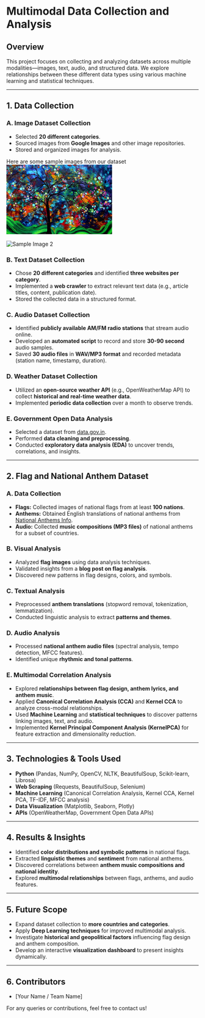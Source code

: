 # Multimodal Data Collection and Analysis

## Overview
This project focuses on collecting and analyzing datasets across multiple modalities—images, text, audio, and structured data. We explore relationships between these different data types using various machine learning and statistical techniques.

---
## **1. Data Collection**
### **A. Image Dataset Collection**
- Selected **20 different categories**.
- Sourced images from **Google Images** and other image repositories.
- Stored and organized images for analysis.

Here are some sample images from our dataset
![Sample Image 1](DiverseVisuals/Abstract_Paintings/Abstract_Paintings_1.jpg)

![Sample Image 2](DiverseVisuals/Street_Art_Murals/Street_Art_Murals1.jpg)

### **B. Text Dataset Collection**
- Chose **20 different categories** and identified **three websites per category**.
- Implemented a **web crawler** to extract relevant text data (e.g., article titles, content, publication date).
- Stored the collected data in a structured format.

### **C. Audio Dataset Collection**
- Identified **publicly available AM/FM radio stations** that stream audio online.
- Developed an **automated script** to record and store **30-90 second** audio samples.
- Saved **30 audio files** in **WAV/MP3 format** and recorded metadata (station name, timestamp, duration).

### **D. Weather Dataset Collection**
- Utilized an **open-source weather API** (e.g., OpenWeatherMap API) to collect **historical and real-time weather data**.
- Implemented **periodic data collection** over a month to observe trends.

### **E. Government Open Data Analysis**
- Selected a dataset from [data.gov.in](https://data.gov.in).
- Performed **data cleaning and preprocessing**.
- Conducted **exploratory data analysis (EDA)** to uncover trends, correlations, and insights.

---
## **2. Flag and National Anthem Dataset**
### **A. Data Collection**
- **Flags:** Collected images of national flags from at least **100 nations**.
- **Anthems:** Obtained English translations of national anthems from [National Anthems Info](https://nationalanthems.info/).
- **Audio:** Collected **music compositions (MP3 files)** of national anthems for a subset of countries.

### **B. Visual Analysis**
- Analyzed **flag images** using data analysis techniques.
- Validated insights from a **blog post on flag analysis**.
- Discovered new patterns in flag designs, colors, and symbols.

### **C. Textual Analysis**
- Preprocessed **anthem translations** (stopword removal, tokenization, lemmatization).
- Conducted linguistic analysis to extract **patterns and themes**.

### **D. Audio Analysis**
- Processed **national anthem audio files** (spectral analysis, tempo detection, MFCC features).
- Identified unique **rhythmic and tonal patterns**.

### **E. Multimodal Correlation Analysis**
- Explored **relationships between flag design, anthem lyrics, and anthem music**.
- Applied **Canonical Correlation Analysis (CCA)** and **Kernel CCA** to analyze cross-modal relationships.
- Used **Machine Learning** and **statistical techniques** to discover patterns linking images, text, and audio.
- Implemented **Kernel Principal Component Analysis (KernelPCA)** for feature extraction and dimensionality reduction.

---
## **3. Technologies & Tools Used**
- **Python** (Pandas, NumPy, OpenCV, NLTK, BeautifulSoup, Scikit-learn, Librosa)
- **Web Scraping** (Requests, BeautifulSoup, Selenium)
- **Machine Learning** (Canonical Correlation Analysis, Kernel CCA, Kernel PCA, TF-IDF, MFCC analysis)
- **Data Visualization** (Matplotlib, Seaborn, Plotly)
- **APIs** (OpenWeatherMap, Government Open Data APIs)

---
## **4. Results & Insights**
- Identified **color distributions and symbolic patterns** in national flags.
- Extracted **linguistic themes** and **sentiment** from national anthems.
- Discovered correlations between **anthem music compositions and national identity**.
- Explored **multimodal relationships** between flags, anthems, and audio features.

---
## **5. Future Scope**
- Expand dataset collection to **more countries and categories**.
- Apply **Deep Learning techniques** for improved multimodal analysis.
- Investigate **historical and geopolitical factors** influencing flag design and anthem composition.
- Develop an interactive **visualization dashboard** to present insights dynamically.

---
## **6. Contributors**
- [Your Name / Team Name]

For any queries or contributions, feel free to contact us!
